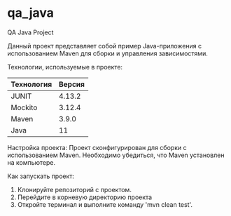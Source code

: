 # qa_java
QA Java Project

Данный проект представляет собой пример Java-приложения с использованием Maven для сборки и управления зависимостями.


Технологии, используемые в проекте:

| Технология  | Версия |
|-------------|--------|
| JUNIT       | 4.13.2 |
| Mockito     | 3.12.4 |
| Maven       | 3.9.0  |
| Java        | 11     |


Настройка проекта:
Проект сконфигурирован для сборки с использованием Maven. Необходимо убедиться, что Maven установлен на компьютере.


Как запускать проект:
1. Клонируйте репозиторий с проектом.
2. Перейдите в корневую директорию проекта
3. Откройте терминал и выполните команду 'mvn clean test'.

